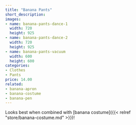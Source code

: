 ```yaml
---
title: "Banana Pants"
short_description: 
images:
- name: banana-pants-dance-1
  width: 720
  height: 925
- name: banana-pants-dance-2
  width: 720
  height: 925
- name: banana-pants-vacuum
  width: 600
  height: 600
categories:
- Clothes
- Pants
price: 14.00
related:
- banana-apron
- banana-costume
- banana-pen
---
```


Looks best when combined with [banana costume]({{< relref "store/banana-costume.md" >}})!
